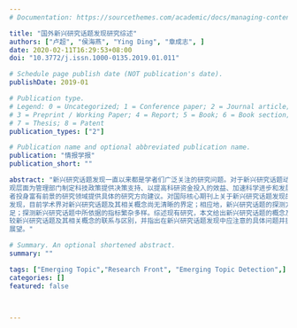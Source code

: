 ```yaml
---
# Documentation: https://sourcethemes.com/academic/docs/managing-content/

title: "国外新兴研究话题发现研究综述"
authors: ["卢超", "侯海燕", "Ying Ding", "章成志", ]
date: 2020-02-11T16:29:53+08:00
doi: "10.3772/j.issn.1000-0135.2019.01.011"

# Schedule page publish date (NOT publication's date).
publishDate: 2019-01

# Publication type.
# Legend: 0 = Uncategorized; 1 = Conference paper; 2 = Journal article;
# 3 = Preprint / Working Paper; 4 = Report; 5 = Book; 6 = Book section;
# 7 = Thesis; 8 = Patent
publication_types: ["2"]

# Publication name and optional abbreviated publication name.
publication: "情报学报"
publication_short: ""

abstract: "新兴研究话题发现一直以来都是学者们广泛关注的研究问题。对于新兴研究话题动向的把握，不仅可从宏
观层面为管理部门制定科技政策提供决策支持、以提高科研资金投入的效益、加速科学进步和发展，还可为科研工作
者投身富有前景的研究领域提供具体的研究方向建议。对国际核心期刊上关于新兴研究话题发现的研究现状进行梳理
发现，目前学术界对新兴研究话题及其相关概念尚无清晰的界定；相应地，新兴研究话题的探测方法也存在诸多的不
足；探测新兴研究话题中所依据的指标繁杂多样。综述现有研究，本文给出新兴研究话题的概念及其特征的界定，比
较新兴研究话题及其相关概念的联系与区别，并指出在新兴研究话题发现中应注意的具体问题并提出四个方面的工作
展望。"

# Summary. An optional shortened abstract.
summary: ""

tags: ["Emerging Topic","Research Front", "Emerging Topic Detection",]
categories: []
featured: false



---
```

